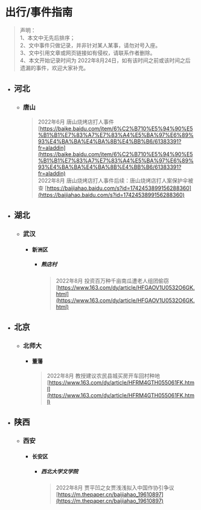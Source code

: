 # 出行/事件指南

> 声明：  
> 1、本文中无先后排序；  
> 2、文中事件只做记录，并非针对某人某事，请勿对号入座。  
> 3、文中引用文章或网页链接如有侵权，请联系作者删除。  
> 4、本文开始记录时间为 2022年8月24日，如有该时间之前或该时间之后遗漏的事件，欢迎大家补充。

* ## 河北  
    * ### 唐山  
        > 2022年6月 唐山烧烤店打人事件  [https://baike.baidu.com/item/6%C2%B710%E5%94%90%E5%B1%B1%E7%83%A7%E7%83%A4%E5%BA%97%E6%89%93%E4%BA%BA%E4%BA%8B%E4%BB%B6/61383391?fr=aladdin](https://baike.baidu.com/item/6%C2%B710%E5%94%90%E5%B1%B1%E7%83%A7%E7%83%A4%E5%BA%97%E6%89%93%E4%BA%BA%E4%BA%8B%E4%BB%B6/61383391?fr=aladdin)  
          2022年8月 唐山烧烤店打人事件后续：唐山烧烤店打人案保护伞被查 [https://baijiahao.baidu.com/s?id=1742453899156288360](https://baijiahao.baidu.com/s?id=1742453899156288360)
* ## 湖北
    * ### 武汉
        * #### 新洲区
            * ##### 熊店村  
                > 2022年8月 投资百万种千亩南瓜遭老人组团偷窃  [https://www.163.com/dy/article/HFGAOV1U0532O6GK.html](https://www.163.com/dy/article/HFGAOV1U0532O6GK.html)  

* ## 北京
    * ### 北师大
        * #### 董藩
            > 2022年8月 教授建议农民县城买房开车回村种地 [https://www.163.com/dy/article/HFRM4GTH055061FK.html](https://www.163.com/dy/article/HFRM4GTH055061FK.html)
                 
* ## 陕西
    * ### 西安
        * #### 长安区
            * ##### 西北大学文学院
                > 2022年8月 贾平凹之女贾浅浅拟入中国作协引争议 [https://m.thepaper.cn/baijiahao_19610897](https://m.thepaper.cn/baijiahao_19610897)
    